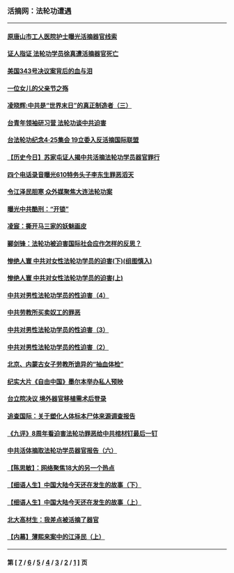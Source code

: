 ### 活摘网：法轮功遭遇
---
#### [原唐山市工人医院护士曝光活摘器官线索](../../pages/nf5881/n8076384.md) 
#### [证人指证 法轮功学员徐真遭活摘器官死亡](../../pages/nf5881/n8042467.md) 
#### [美国343号决议案背后的血与泪](../../pages/nf5881/n8020684.md) 
#### [一位女儿的父亲节之殇](../../pages/nf5881/n8014122.md) 
#### [凌晓辉:中共是“世界末日”的真正制造者（三）](../../pages/nf5881/n4210333.md) 
#### [台青年领袖研习营 法轮功谈中共迫害](../../pages/nf5881/n4141857.md) 
#### [台法轮功纪念4‧25集会 19立委入反活摘国际联盟](../../pages/nf5881/n4141821.md) 
#### [【历史今日】苏家屯证人揭中共活摘法轮功学员器官罪行](../../pages/nf5881/n4135912.md) 
#### [四个电话录音曝光610特务头子李东生罪恶滔天](../../pages/nf5881/n4040060.md) 
#### [令江泽民胆寒 众外媒聚焦大连法轮功案](../../pages/nf5881/n3932671.md) 
#### [曝光中共酷刑：“开锁”](../../pages/nf5881/n3889373.md) 
#### [凌宸：撕开马三家的妖魅画皮](../../pages/nf5881/n3849369.md) 
#### [郦剑锋：法轮功被迫害国际社会应作怎样的反思？](../../pages/nf5881/n3824560.md) 
#### [惨绝人寰 中共对女性法轮功学员的迫害(下)(组图慎入)](../../pages/nf5881/n3816285.md) 
#### [惨绝人寰 中共对女性法轮功学员的迫害(上)](../../pages/nf5881/n3815374.md) 
#### [中共对男性法轮功学员的性迫害（4）](../../pages/nf5881/n3769144.md) 
#### [中共劳教所买卖奴工的罪恶](../../pages/nf5881/n3769378.md) 
#### [中共对男性法轮功学员的性迫害（3）](../../pages/nf5881/n3768231.md) 
#### [中共对男性法轮功学员的性迫害（2）](../../pages/nf5881/n3767211.md) 
#### [北京、内蒙古女子劳教所诡异的“抽血体检”](../../pages/nf5881/n3753158.md) 
#### [纪实大片《自由中国》墨尔本举办私人预映](../../pages/nf5881/n3743337.md) 
#### [台立院决议 境外器官移植需术后登录](../../pages/nf5881/n3741520.md) 
#### [追查国际：关于塑化人体标本尸体来源调查报告](../../pages/nf5881/n3740673.md) 
#### [《九评》8周年看迫害法轮功罪恶给中共棺材钉最后一钉](../../pages/nf5881/n3735648.md) 
#### [中共活体摘取法轮功学员器官报告（六）](../../pages/nf5881/n3727492.md) 
#### [【陈思敏】：网络聚焦18大的另一个热点](../../pages/nf5881/n3727058.md) 
#### [【细语人生】中国大陆今天还在发生的故事（下）](../../pages/nf5881/n3722385.md) 
#### [【细语人生】中国大陆今天还在发生的故事（上）](../../pages/nf5881/n3722368.md) 
#### [北大高材生：我差点被活摘了器官](../../pages/nf5881/n3707260.md) 
#### [【内幕】薄熙来案中的江泽民（上）](../../pages/nf5881/n3707619.md) 

---
#### 第 [ [7](./7.md) / [6](./6.md) / [5](./5.md) / [4](./4.md) / [3](./3.md) / [2](./2.md) / [1](./1.md) ] 页
